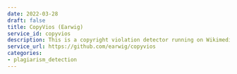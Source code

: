```yaml
---
date: 2022-03-28
draft: false
title: CopyVios (Earwig)
service_id: copyvios
description: This is a copyright violation detector running on Wikimedia Cloud Services.
service_url: https://github.com/earwig/copyvios
categories:
- plagiarism_detection
---
```




